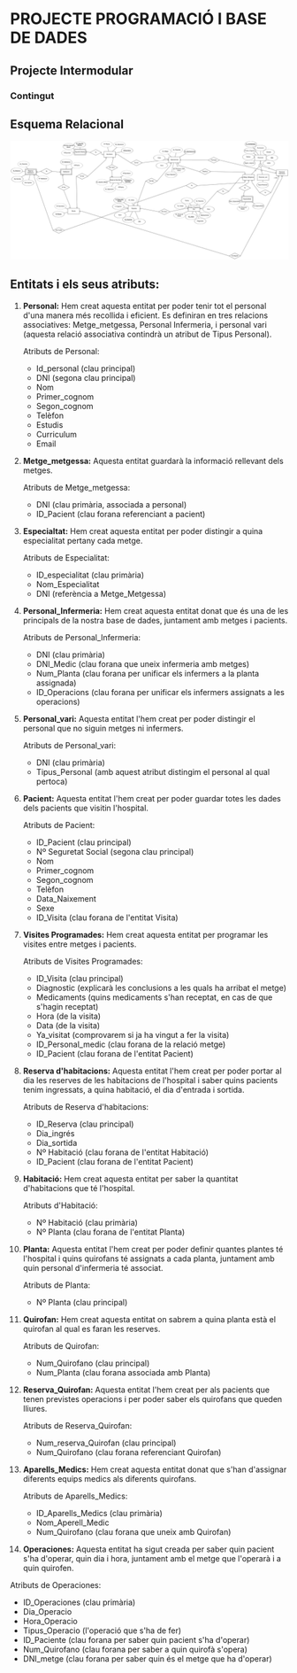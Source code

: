 # PROJECTE PROGRAMACIÓ I BASE DE DADES

## Projecte Intermodular

### Contingut

## Esquema Relacional 
![Imagen esquema relacional](Esquema_Relacional.png)

## Entitats i els seus atributs:

1. **Personal:** Hem creat aquesta entitat per poder tenir tot el personal d'una manera més recollida i eficient. Es definiran en tres relacions associatives: Metge_metgessa, Personal Infermeria, i personal vari (aquesta relació associativa contindrà un atribut de Tipus Personal).
   
   Atributs de Personal:
   - Id_personal (clau principal)
   - DNI (segona clau principal)
   - Nom
   - Primer_cognom
   - Segon_cognom
   - Telèfon
   - Estudis
   - Curriculum
   - Email

2. **Metge_metgessa:** Aquesta entitat guardarà la informació rellevant dels metges.
   
   Atributs de Metge_metgessa:
   - DNI (clau primària, associada a personal)
   - ID_Pacient (clau forana referenciant a pacient)

3. **Especialtat:** Hem creat aquesta entitat per poder distingir a quina especialitat pertany cada metge.
   
   Atributs de Especialitat:
   - ID_especialitat (clau primària)
   - Nom_Especialitat
   - DNI (referència a Metge_Metgessa)

4. **Personal_Infermeria:** Hem creat aquesta entitat donat que és una de les principals de la nostra base de dades, juntament amb metges i pacients.
   
   Atributs de Personal_Infermeria:
   - DNI (clau primària)
   - DNI_Medic (clau forana que uneix infermeria amb metges)
   - Num_Planta (clau forana per unificar els infermers a la planta assignada)
   - ID_Operacions (clau forana per unificar els infermers assignats a les operacions)

5. **Personal_vari:** Aquesta entitat l'hem creat per poder distingir el personal que no siguin metges ni infermers.
   
   Atributs de Personal_vari:
   - DNI (clau primària)
   - Tipus_Personal (amb aquest atribut distingim el personal al qual pertoca)

6. **Pacient:** Aquesta entitat l'hem creat per poder guardar totes les dades dels pacients que visitin l'hospital.
   
   Atributs de Pacient:
   - ID_Pacient (clau principal)
   - Nº Seguretat Social (segona clau principal)
   - Nom
   - Primer_cognom
   - Segon_cognom
   - Telèfon
   - Data_Naixement
   - Sexe
   - ID_Visita (clau forana de l'entitat Visita)

7. **Visites Programades:** Hem creat aquesta entitat per programar les visites entre metges i pacients.
   
   Atributs de Visites Programades:
   - ID_Visita (clau principal)
   - Diagnostic (explicarà les conclusions a les quals ha arribat el metge)
   - Medicaments (quins medicaments s'han receptat, en cas de que s'hagin receptat)
   - Hora (de la visita)
   - Data (de la visita)
   - Ya_visitat (comprovarem si ja ha vingut a fer la visita)
   - ID_Personal_medic (clau forana de la relació metge)
   - ID_Pacient (clau forana de l'entitat Pacient)

8. **Reserva d'habitacions:** Aquesta entitat l'hem creat per poder portar al dia les reserves de les habitacions de l'hospital i saber quins pacients tenim ingressats, a quina habitació, el dia d'entrada i sortida.
   
   Atributs de Reserva d'habitacions:
   - ID_Reserva (clau principal)
   - Dia_ingrés
   - Dia_sortida
   - Nº Habitació (clau forana de l'entitat Habitació)
   - ID_Pacient (clau forana de l'entitat Pacient)

9. **Habitació:** Hem creat aquesta entitat per saber la quantitat d'habitacions que té l'hospital.
   
   Atributs d'Habitació:
   - Nº Habitació (clau primària)
   - Nº Planta (clau forana de l'entitat Planta)

10. **Planta:** Aquesta entitat l'hem creat per poder definir quantes plantes té l'hospital i quins quirofans té assignats a cada planta, juntament amb quin personal d'infermeria té associat.
   
    Atributs de Planta:
    - Nº Planta (clau principal)

11. **Quirofan:** Hem creat aquesta entitat on sabrem a quina planta està el quirofan al qual es faran les reserves.
   
    Atributs de Quirofan:
    - Num_Quirofano (clau principal)
    - Num_Planta (clau forana associada amb Planta)

12. **Reserva_Quirofan:** Aquesta entitat l'hem creat per als pacients que tenen previstes operacions i per poder saber els quirofans que queden lliures.
   
    Atributs de Reserva_Quirofan:
    - Num_reserva_Quirofan (clau principal)
    - Num_Quirofano (clau forana referenciant Quirofan)

13. **Aparells_Medics:** Hem creat aquesta entitat donat que s'han d'assignar diferents equips medics als diferents quirofans.
   
    Atributs de Aparells_Medics:
    - ID_Aparells_Medics (clau primària)
    - Nom_Aperell_Medic
    - Num_Quirofano (clau forana que uneix amb Quirofan)

14. **Operaciones:** Aquesta entitat ha sigut creada per saber quin pacient s'ha d'operar, quin dia i hora, juntament amb el metge que l'operarà i a quin quirofen.

   Atributs de Operaciones:
   - ID_Operaciones (clau primària)
   - Dia_Operacio
   - Hora_Operacio
   - Tipus_Operacio (l'operació que s'ha de fer)
   - ID_Paciente (clau forana per saber quin pacient s'ha d'operar)
   - Num_Quirofano (clau forana per saber a quin quirofà s'opera)
   - DNI_metge (clau forana per saber quin és el metge que ha d'operar)

